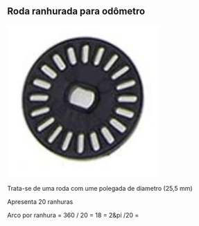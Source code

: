 ## Roda ranhurada para odômetro

![Roda ranhurada para odômetro](../imgs/Roda%20ranhurada.jpg)

Trata-se de uma roda com ume polegada de diametro (25,5 mm) 

Apresenta 20 ranhuras 

Arco por ranhura = 360 / 20 = 18 = 2&pi /20 = 
